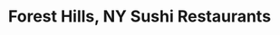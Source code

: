 ---
layout: city
title: Forest Hills, NY Sushi Restaurants
permalink: /new-york/forest-hills/
stateAbbr: NY
stateName: New York
cityName: Forest Hills

---